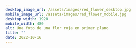 ```yaml
---
desktop_image_url: /assets/images/red_flower_desktop.jpg
mobile_image_url: /assets/images/red_flower_mobile.jpg
desktop_width: 1920
mobile_width: 480
alt: Una foto de una flor roja en primer plano
title: ""
date: 2022-10-16
---
```

